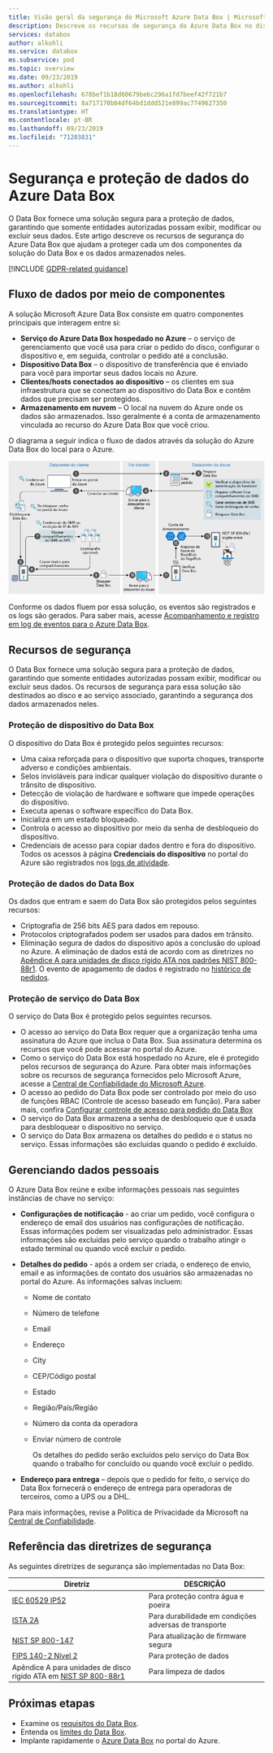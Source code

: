 ```yaml
---
title: Visão geral da segurança do Microsoft Azure Data Box | Microsoft Docs em dados
description: Descreve os recursos de segurança do Azure Data Box no dispositivo, serviço e dados que residem no Data Box
services: databox
author: alkohli
ms.service: databox
ms.subservice: pod
ms.topic: overview
ms.date: 09/23/2019
ms.author: alkohli
ms.openlocfilehash: 678bef1b18d60679be6c296a1fd7beef42f721b7
ms.sourcegitcommit: 8a717170b04df64bd1ddd521e899ac7749627350
ms.translationtype: HT
ms.contentlocale: pt-BR
ms.lasthandoff: 09/23/2019
ms.locfileid: "71203831"
---
```

# <a name="azure-data-box-security-and-data-protection"></a>Segurança e proteção de dados do Azure Data Box

O Data Box fornece uma solução segura para a proteção de dados, garantindo que somente entidades autorizadas possam exibir, modificar ou excluir seus dados. Este artigo descreve os recursos de segurança do Azure Data Box que ajudam a proteger cada um dos componentes da solução do Data Box e os dados armazenados neles. 

[!INCLUDE [GDPR-related guidance](../../includes/gdpr-intro-sentence.md)]

## <a name="data-flow-through-components"></a>Fluxo de dados por meio de componentes

A solução Microsoft Azure Data Box consiste em quatro componentes principais que interagem entre si:

- **Serviço do Azure Data Box hospedado no Azure** – o serviço de gerenciamento que você usa para criar o pedido do disco, configurar o dispositivo e, em seguida, controlar o pedido até a conclusão.
- **Dispositivo Data Box** – o dispositivo de transferência que é enviado para você para importar seus dados locais no Azure. 
- **Clientes/hosts conectados ao dispositivo** – os clientes em sua infraestrutura que se conectam ao dispositivo do Data Box e contêm dados que precisam ser protegidos.
- **Armazenamento em nuvem** – O local na nuvem do Azure onde os dados são armazenados. Isso geralmente é a conta de armazenamento vinculada ao recurso do Azure Data Box que você criou.

O diagrama a seguir indica o fluxo de dados através da solução do Azure Data Box do local para o Azure.

![Segurança do Data Box](media/data-box-security/data-box-security-2.png)

Conforme os dados fluem por essa solução, os eventos são registrados e os logs são gerados. Para saber mais, acesse [Acompanhamento e registro em log de eventos para o Azure Data Box](data-box-logs.md).

## <a name="security-features"></a>Recursos de segurança

O Data Box fornece uma solução segura para a proteção de dados, garantindo que somente entidades autorizadas possam exibir, modificar ou excluir seus dados. Os recursos de segurança para essa solução são destinados ao disco e ao serviço associado, garantindo a segurança dos dados armazenados neles. 

### <a name="data-box-device-protection"></a>Proteção de dispositivo do Data Box

O dispositivo do Data Box é protegido pelos seguintes recursos:

- Uma caixa reforçada para o dispositivo que suporta choques, transporte adverso e condições ambientais. 
- Selos invioláveis para indicar qualquer violação do dispositivo durante o trânsito de dispositivo.
- Detecção de violação de hardware e software que impede operações do dispositivo.
- Executa apenas o software específico do Data Box.
- Inicializa em um estado bloqueado.
- Controla o acesso ao dispositivo por meio da senha de desbloqueio do dispositivo.
- Credenciais de acesso para copiar dados dentro e fora do dispositivo. Todos os acessos à página **Credenciais do dispositivo** no portal do Azure são registrados nos [logs de atividade](data-box-logs.md#query-activity-logs-during-setup).

### <a name="data-box-data-protection"></a>Proteção de dados do Data Box

Os dados que entram e saem do Data Box são protegidos pelos seguintes recursos:

- Criptografia de 256 bits AES para dados em repouso.
- Protocolos criptografados podem ser usados para dados em trânsito.
- Eliminação segura de dados do dispositivo após a conclusão do upload no Azure. A eliminação de dados está de acordo com as diretrizes no [Apêndice A para unidades de disco rígido ATA nos padrões NIST 800-88r1](https://nvlpubs.nist.gov/nistpubs/SpecialPublications/NIST.SP.800-88r1.pdf). O evento de apagamento de dados é registrado no [histórico de pedidos](data-box-logs.md#download-order-history).

### <a name="data-box-service-protection"></a>Proteção de serviço do Data Box

O serviço do Data Box é protegido pelos seguintes recursos.

- O acesso ao serviço do Data Box requer que a organização tenha uma assinatura do Azure que inclua o Data Box. Sua assinatura determina os recursos que você pode acessar no portal do Azure.
- Como o serviço do Data Box está hospedado no Azure, ele é protegido pelos recursos de segurança do Azure. Para obter mais informações sobre os recursos de segurança fornecidos pelo Microsoft Azure, acesse a [Central de Confiabilidade do Microsoft Azure](https://www.microsoft.com/TrustCenter/Security/default.aspx).
- O acesso ao pedido do Data Box pode ser controlado por meio do uso de funções RBAC (Controle de acesso baseado em função). Para saber mais, confira [Configurar controle de acesso para pedido do Data Box](data-box-logs.md#set-up-access-control-on-the-order)
- O serviço do Data Box armazena a senha de desbloqueio que é usada para desbloquear o dispositivo no serviço.
- O serviço do Data Box armazena os detalhes do pedido e o status no serviço. Essas informações são excluídas quando o pedido é excluído.

## <a name="managing-personal-data"></a>Gerenciando dados pessoais

O Azure Data Box reúne e exibe informações pessoais nas seguintes instâncias de chave no serviço:

- **Configurações de notificação** - ao criar um pedido, você configura o endereço de email dos usuários nas configurações de notificação. Essas informações podem ser visualizadas pelo administrador. Essas informações são excluídas pelo serviço quando o trabalho atingir o estado terminal ou quando você excluir o pedido.

- **Detalhes do pedido** - após a ordem ser criada, o endereço de envio, email e as informações de contato dos usuários são armazenadas no portal do Azure. As informações salvas incluem:

  - Nome de contato
  - Número de telefone
  - Email
  - Endereço
  - City
  - CEP/Código postal
  - Estado
  - Região/País/Região
  - Número da conta da operadora
  - Enviar número de controle

    Os detalhes do pedido serão excluídos pelo serviço do Data Box quando o trabalho for concluído ou quando você excluir o pedido.

- **Endereço para entrega** – depois que o pedido for feito, o serviço do Data Box fornecerá o endereço de entrega para operadoras de terceiros, como a UPS ou a DHL. 

Para mais informações, revise a Política de Privacidade da Microsoft na [Central de Confiabilidade](https://www.microsoft.com/trustcenter).


## <a name="security-guidelines-reference"></a>Referência das diretrizes de segurança

As seguintes diretrizes de segurança são implementadas no Data Box: 

|Diretriz   |DESCRIÇÃO   |
|---------|---------|
|[IEC 60529 IP52](https://www.iec.ch/)    | Para proteção contra água e poeira         |
|[ISTA 2A](https://ista.org/docs/2Aoverview.pdf)     | Para durabilidade em condições adversas de transporte          |
|[NIST SP 800-147](https://nvlpubs.nist.gov/nistpubs/Legacy/SP/nistspecialpublication800-147.pdf)      | Para atualização de firmware segura         |
|[FIPS 140-2 Nível 2](https://csrc.nist.gov/csrc/media/publications/fips/140/2/final/documents/fips1402.pdf)      | Para proteção de dados         |
|Apêndice A para unidades de disco rígido ATA em [NIST SP 800-88r1](https://nvlpubs.nist.gov/nistpubs/SpecialPublications/NIST.SP.800-88r1.pdf)      | Para limpeza de dados         |

## <a name="next-steps"></a>Próximas etapas

- Examine os [requisitos do Data Box](data-box-system-requirements.md).
- Entenda os [limites do Data Box](data-box-limits.md).
- Implante rapidamente o [Azure Data Box](data-box-quickstart-portal.md) no portal do Azure.
